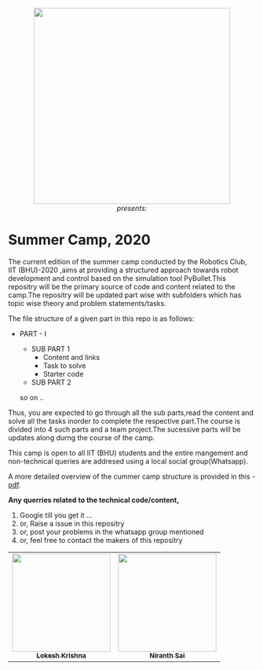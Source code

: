 
<p align="center">
 <img  width="400" height="400" src="https://scontent.fmaa1-2.fna.fbcdn.net/v/t1.0-9/14045716_1588889014739471_6053448306584221828_n.jpg?_nc_cat=108&_nc_sid=85a577&_nc_ohc=di3U3GUo8egAX8l7PYd&_nc_ht=scontent.fmaa1-2.fna&oh=af10b64b1dfe3df798fe4e307402a3ae&oe=5ECF6C83"><br>
  <i>presents:</i><br>
</p>


# Summer Camp, 2020

   The current edition of the summer camp conducted by the Robotics Club, IIT (BHU)-2020 ,aims at providing a structured approach towards robot development and control based on the simulation tool PyBullet.This repositry will be the primary source of code and content related to the camp.The repositry will be updated part wise with subfolders which has topic wise theory and problem statements/tasks.
   
The file structure of a given part in this repo is as follows:

  * PART - I 
      * SUB PART 1
         * Content and links
         * Task to solve
         * Starter code
      * SUB PART 2
      
      so on ..

   Thus, you are expected to go through all the sub parts,read the content and solve all the tasks inorder to complete the respective part.The course is divided into 4 such parts and a team project.The sucessive parts will be updates along durng the course of the camp.
   
  This camp is open to all IIT (BHU) students and the entire mangement and non-technical queries are addresed using a local social group(Whatsapp).

  A more detailed overview of the cummer camp structure is provided in this - [pdf](https://github.com/NiranthS/Pybullet-Camp-Part1/blob/master/Camp_Overview.pdf).

**Any querries related to the technical code/content,**
1. Google till you get it ...
2. or, Raise a issue in this repositry
3. or, post your problems in the whatsapp group mentioned
4. or, feel free to contact the makers of this repositry
   
<p align = "center">
<table align="center">
  <tr>
    <td align="center">
     <a href="https://github.com/lok-i">
    <img src="https://avatars1.githubusercontent.com/u/54435909?s=460&u=29af076049dab351b2e43621e9a433919bf50fb1&v=43" width="200px;" alt=""/><br /><sub><b>Lokesh Krishna </b></sub></a><br />
    </td>
    <td align="center">
     <a href="https://github.com/NiranthS">
    <img src="https://avatars3.githubusercontent.com/u/44475481?s=400&v=4" width="200px;" alt=""/><br /><sub><b>Niranth Sai</b></sub></a><br /></td>
    </tr>
</table>
</p>
